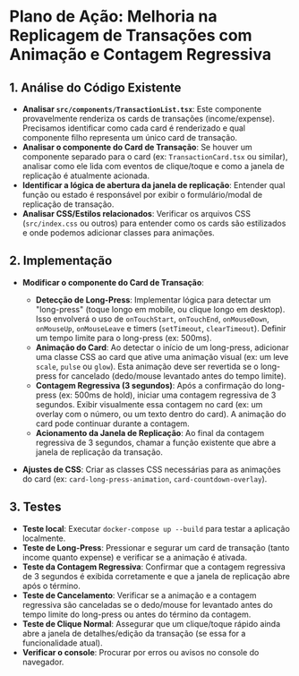
# Plano de Ação: Melhoria na Replicagem de Transações com Animação e Contagem Regressiva

## 1. Análise do Código Existente

- **Analisar `src/components/TransactionList.tsx`**: Este componente provavelmente renderiza os cards de transações (income/expense). Precisamos identificar como cada card é renderizado e qual componente filho representa um único card de transação.
- **Analisar o componente do Card de Transação**: Se houver um componente separado para o card (ex: `TransactionCard.tsx` ou similar), analisar como ele lida com eventos de clique/toque e como a janela de replicação é atualmente acionada.
- **Identificar a lógica de abertura da janela de replicação**: Entender qual função ou estado é responsável por exibir o formulário/modal de replicação de transação.
- **Analisar CSS/Estilos relacionados**: Verificar os arquivos CSS (`src/index.css` ou outros) para entender como os cards são estilizados e onde podemos adicionar classes para animações.

## 2. Implementação

- **Modificar o componente do Card de Transação**:
    - **Detecção de Long-Press**: Implementar lógica para detectar um "long-press" (toque longo em mobile, ou clique longo em desktop). Isso envolverá o uso de `onTouchStart`, `onTouchEnd`, `onMouseDown`, `onMouseUp`, `onMouseLeave` e timers (`setTimeout`, `clearTimeout`). Definir um tempo limite para o long-press (ex: 500ms).
    - **Animação do Card**: Ao detectar o início de um long-press, adicionar uma classe CSS ao card que ative uma animação visual (ex: um leve `scale`, `pulse` ou `glow`). Esta animação deve ser revertida se o long-press for cancelado (dedo/mouse levantado antes do tempo limite).
    - **Contagem Regressiva (3 segundos)**: Após a confirmação do long-press (ex: 500ms de hold), iniciar uma contagem regressiva de 3 segundos. Exibir visualmente essa contagem no card (ex: um overlay com o número, ou um texto dentro do card). A animação do card pode continuar durante a contagem.
    - **Acionamento da Janela de Replicação**: Ao final da contagem regressiva de 3 segundos, chamar a função existente que abre a janela de replicação da transação.

- **Ajustes de CSS**: Criar as classes CSS necessárias para as animações do card (ex: `card-long-press-animation`, `card-countdown-overlay`).

## 3. Testes

- **Teste local**: Executar `docker-compose up --build` para testar a aplicação localmente.
- **Teste de Long-Press**: Pressionar e segurar um card de transação (tanto income quanto expense) e verificar se a animação é ativada.
- **Teste da Contagem Regressiva**: Confirmar que a contagem regressiva de 3 segundos é exibida corretamente e que a janela de replicação abre após o término.
- **Teste de Cancelamento**: Verificar se a animação e a contagem regressiva são canceladas se o dedo/mouse for levantado antes do tempo limite do long-press ou antes do término da contagem.
- **Teste de Clique Normal**: Assegurar que um clique/toque rápido ainda abre a janela de detalhes/edição da transação (se essa for a funcionalidade atual).
- **Verificar o console**: Procurar por erros ou avisos no console do navegador.
